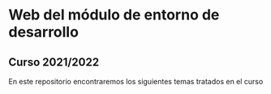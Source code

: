 <h1>Web del módulo de entorno de desarrollo</h1>

<h2>Curso 2021/2022</h2>

En este repositorio encontraremos los siguientes temas tratados en el curso

